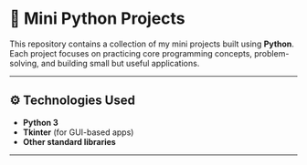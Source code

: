 # 🐍 Mini Python Projects

This repository contains a collection of my mini projects built using **Python**.  
Each project focuses on practicing core programming concepts, problem-solving, and building small but useful applications.

---



## ⚙️ Technologies Used
- **Python 3**
- **Tkinter** (for GUI-based apps)
- **Other standard libraries**

---

